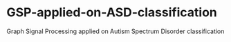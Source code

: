 # GSP-applied-on-ASD-classification
Graph Signal Processing applied on Autism Spectrum Disorder classification
